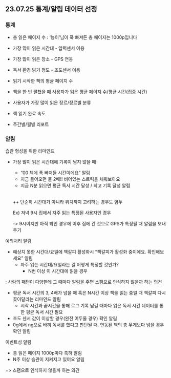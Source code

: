 ## 23.07.25 통계/알림 데이터 선정

### 통계

- 총 읽은 페이지 수 : ‘능이’님이 푹 빠져든 총 페이지는 1000p입니다

- 가장 많이 읽은 시간대 - 압력센서 이용
- 가장 많이 읽은 장소 - GPS 연동
- 독서 환경 밝기 정도 - 조도센서 이용
- 읽기 시작한 책의 평균 페이지 수
- 책을 한 번 펼쳤을 때 사용자가 읽은 평균 페이지 수/평균 시간(집중 시간)
- 사용자가 가장 많이 읽은 장르/장르별 분류
- 책 읽기 완료 속도
- 주간별/월별 리포트

### 알림

습관 형성을 위한 리마인드
- 가장 많이 읽은 시간대에 기록이 남지 않을 때
    - “00 책에 푹 빠져들 시간이에요” 알림
    - 지금 들어오면 물 2배!! 비어있는 스르릭을 채워보아요
    - 지금 N분 읽으면 평균 독서 시간 달성 / 최고 기록 달성 알림
    
    <br>
    
    ++ 단순히 시간대가 아니라 위치까지 고려하는 경우도 염두
    
    
    Ex) 저녁 9시 집에서 자주 읽는 특정된 사용자인 경우
    
    -> 9시이지만 아직 밖인 경우에 이후 집에 간 것으로 GPS가 특정될 때 알림을 보내주기
    

예외처리 알림
- 예상치 못한 시간대/요일에 책갈피 활성화시 “책갈피가 활성화 중이에요. 확인해보세요” 알림
    - 자주 읽는 시간대/요일라는 걸 어떻게 특정할 것인가?
        - N번 이상 이 시간대에 읽을 경우

: 사람의 패턴이 다양한데 그 때마다 알림을 주면 스팸으로 인식하지 않을까 하는 의견
- 평균 독서 시간의 3, 4배가 넘을 때 혹은 N시간 이상 책을 읽는 중일 때 책갈피 다시 꽂아달라는 리마인드 알림
    - 시작 시간과 끝시간을 통해 로그 기록 남길 때마다 읽은 독서 시간 데이터를 통한 평균 독서 시간 필요
- 조도 센서 값이 이상할 경우(완전 어두울 경우) 확인 알림
- 0g에서 ng으로 바껴 독서를 했다고 판단될 때, 연동된 책의 총 무게보다 넘을 경우 확인 알림

이벤트성 알림
- 총 읽은 페이지 1000p마다 축하 알림
- N주 이상 습관이 지켜지고 있어요 알림

=> 스팸으로 인식하지 않을까 하는 의견